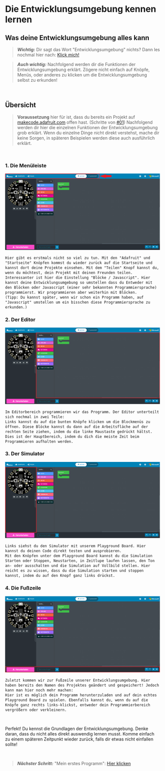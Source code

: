 # Die Entwicklungsumgebung kennen lernen

## Was deine Entwicklungsumgebung alles kann

> **_Wichtig:_** Dir sagt das Wort "Entwicklungsumgebung" nichts? Dann les nochmal hier nach: [Klick mich!](./01%20Mein%20erstes%20Projekt.pdf#1.%20Was%20ist%20eine%20Entwicklungsumgebung?)

> **_Auch wichtig:_** Nachfolgend werden dir die Funktionen der Entwicklungsumgebung erklärt. Zögere nicht einfach auf Knöpfe, Menüs, oder anderes zu klicken um die Entwicklungsumgebung selbst zu erkunden!

</br>

## Übersicht

> **Voraussetzung** hier für ist, dass du bereits ein Projekt auf [makecode.adafruit.com](https://makecode.adafruit.com/#) offen hast. (Schritte von [#01](./01%20Mein%20erstes%20Projekt.pdf))
> Nachfolgend werden dir hier die einzelnen Funktionen der Entwicklungsumgebung grob erklärt. Wenn du einzelne Dinge nicht direkt verstehst, mache dir keine Sorgen, in späteren Beispielen werden diese auch ausführlich erklärt.

</br>

### 1. Die Menüleiste

![Projekt_Navbar](./images/makecode_project_taskbar.png)

    Hier gibt es erstmals nicht so viel zu tun. Mit den "Adafruit" und "Startseite" Knöpfen kommst du wieder zurück auf die Startseite und kannst dort deine Projekte einsehen. Mit dem "Teilen" Knopf kannst du, wenn du möchtest, dein Projekt mit deinen Freunden teilen.
    Interessanter ist hier die Einstellung "Blöcke / Javascript". Hier kannst deine Entwicklungsumgebung so umstellen dass du Entweder mit den Blöcken oder Javascript (einer sehr bekannten Programmiersprache) programmierst. Wir programmieren aber weiterhin mit Blöcken.
    (Tipp: Du kannst später, wenn wir schon ein Programm haben, auf "Javascript" umstellen um ein bisschen diese Programmiersprache zu erkunden.)

### 2. Der Editor

![Project_Editor](./images/makecode_project_editor.png)

    Im Editorbereich programmieren wir das Programm. Der Editor unterteilt sich nochmal in zwei Teile:
    Links kannst du auf die bunten Knöpfe klicken um die Blockmenüs zu öffnen. Diese Blöcke kannst du dann auf die Arbeitsfläche auf der rechten Seite ziehen, indem du die linke Maustaste gedrückt hältst.
    Dies ist der Hauptbereich, indem du dich die meiste Zeit beim Programmieren aufhalten werden.

### 3. Der Simulator

![Project_Simulator](./images/makecode_project_simulator.png)

    Links siehst du den Simulator mit unserem Playground Board. Hier kannst du deinen Code direkt testen und ausprobieren.
    Mit den Knöpfen unter dem Playground Board kannst du die Simulation Starten oder Stoppen, Neustarten, in Zeitlupe laufen lassen, den Ton an- oder ausschalten und die Simulation auf Vollbild stellen. Hier reicht es zu wissen, dass du die Simulation starten und stoppen kannst, indem du auf den Knopf ganz links drückst.

### 4. Die Fußzeile

![Project_Footer](./images/makecode_project_fusszeile.png)

    Zuletzt kommen wir zur Fußzeile unserer Entwicklungsumgebung. Hier haben bereits den Namen des Projektes geändert und gespeichert! Jedoch kann man hier noch mehr machen:
    Hier ist es möglich dein Programm herunterzuladen und auf dein echtes Playground Board zu spielen. Ebenfalls kannst du, wenn du auf die Knöpfe ganz rechts links-klickst, entweder dein Programmierbereich vergrößern oder verkleinern.

</br>

Perfekt! Du kennst die Grundlagen der Entwicklungsumgebung. Denke daran, dass du nicht alles direkt auswendig lernen musst. Komme einfach zu einem späteren Zeitpunkt wieder zurück, falls dir etwas nicht einfallen sollte!

</br>

> **_Nächster Schritt:_** "Mein erstes Programm": [Hier klicken](./03%20Mein%20erstes%20Programm.pdf)

